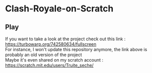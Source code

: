 # Clash-Royale-on-Scratch
## Play
If you want to take a look at the project check out this link : https://turbowarp.org/742580634/fullscreen<br>
For instance, I won't update this repository anymore, the link above is probably an old version of the project<br>
Maybe it's even shared on my scratch account : https://scratch.mit.edu/users/Truite_seche/

